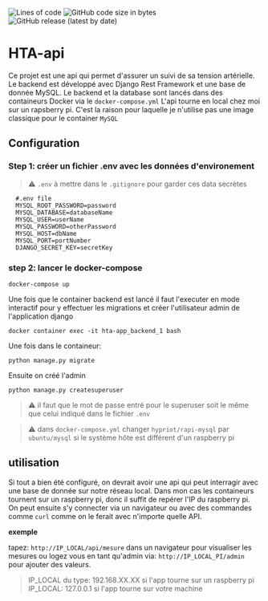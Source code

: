 ![Lines of code](https://img.shields.io/tokei/lines/github/pacourbet/hta-api?style=plastic)
![GitHub code size in bytes](https://img.shields.io/github/languages/code-size/pacourbet/hta-api)
![GitHub release (latest by date)](https://img.shields.io/github/v/release/pacourbet/hta-api)

# HTA-api

Ce projet est une api qui permet d'assurer un suivi de sa tension artérielle.
Le backend est développé avec Django Rest Framework et une base de donnée MySQL.
Le backend et la database sont lancés dans des containeurs Docker via le `docker-compose.yml`
L'api tourne en local chez moi sur un rapsberry pi. C'est la raison pour laquelle je n'utilise pas une image classique pour le container `MySQL`

## Configuration

### Step 1: créer un fichier .env avec les données d'environement
> :warning: `.env` à mettre dans le `.gitignore` pour garder ces data secrètes

```
  #.env file
  MYSQL_ROOT_PASSWORD=password
  MYSQL_DATABASE=databaseName
  MYSQL_USER=userName
  MYSQL_PASSWORD=otherPassword
  MYSQL_HOST=dbName
  MYSQL_PORT=portNumber
  DJANGO_SECRET_KEY=secretKey
```

### step 2: lancer le docker-compose

`docker-compose up`

Une fois que le container backend est lancé il faut l'executer en mode interactif pour y effectuer les migrations et créer l'utilisateur admin de l'application django

`docker container exec -it hta-app_backend_1 bash`

Une fois dans le containeur:

`python manage.py migrate`

Ensuite on créé l'admin

`python manage.py createsuperuser`

> :warning: il faut que le mot de passe entré pour le superuser soit le même que celui indiqué dans le fichier `.env`

> :warning: dans `docker-compose.yml` changer `hypriot/rapi-mysql` par `ubuntu/mysql` si le système hôte est différent d'un raspberry pi

## utilisation

Si tout a bien été configuré, on devrait avoir une api qui peut interragir avec une base de donnée sur notre réseau local. 
Dans mon cas les containeurs tournent sur un raspberry pi, donc il suffit de repérer l'IP du raspberry pi. On peut ensuite s'y connecter via un navigateur ou avec des commandes comme `curl` comme on le ferait avec n'importe quelle API.

**exemple**

tapez: `http://IP_LOCAL/api/mesure` dans un navigateur pour visualiser les mesures
ou logez vous en tant qu'admin via: `http://IP_LOCAL_PI/admin` pour ajouter des valeurs. 

> IP_LOCAL du type: 192.168.XX.XX si l'app tourne sur un raspberry pi
> IP_LOCAL: 127.0.0.1 si l'app tourne sur votre machine
